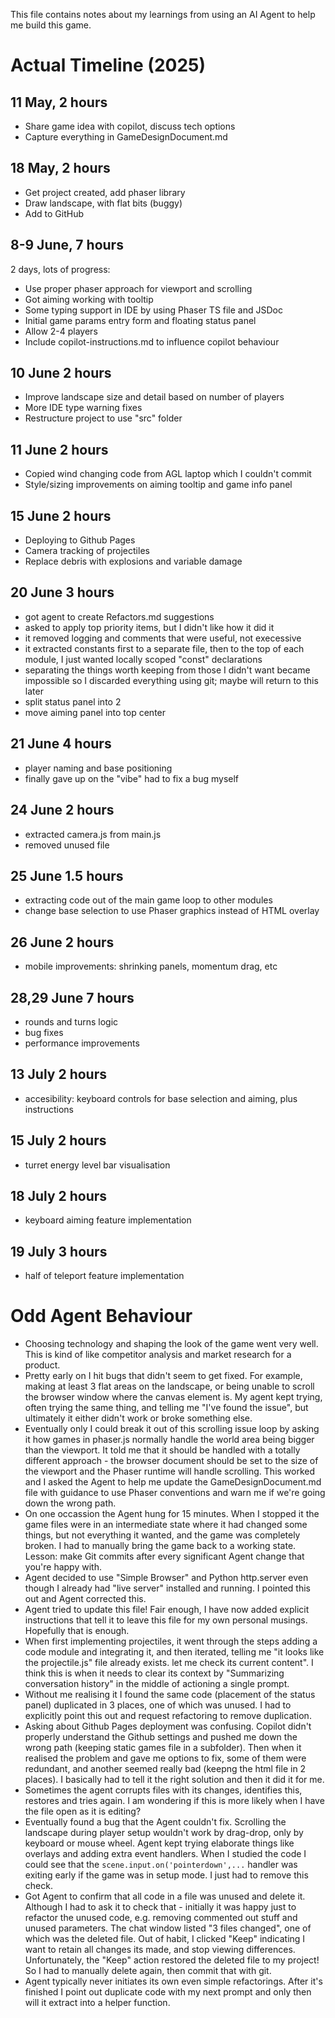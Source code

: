 This file contains notes about my learnings from using an AI Agent to help me build this game.

# Actual Timeline (2025)

## 11 May, 2 hours

- Share game idea with copilot, discuss tech options
- Capture everything in GameDesignDocument.md

## 18 May, 2 hours

- Get project created, add phaser library
- Draw landscape, with flat bits (buggy)
- Add to GitHub

## 8-9 June, 7 hours

2 days, lots of progress:
- Use proper phaser approach for viewport and scrolling
- Got aiming working with tooltip
- Some typing support in IDE by using Phaser TS file and JSDoc
- Initial game params entry form and floating status panel
- Allow 2-4 players
- Include copilot-instructions.md to influence copilot behaviour

## 10 June 2 hours
- Improve landscape size and detail based on number of players
- More IDE type warning fixes
- Restructure project to use "src" folder

## 11 June 2 hours
- Copied wind changing code from AGL laptop which I couldn't commit
- Style/sizing improvements on aiming tooltip and game info panel

## 15 June 2 hours
- Deploying to Github Pages
- Camera tracking of projectiles
- Replace debris with explosions and variable damage

## 20 June 3 hours
- got agent to create Refactors.md suggestions
- asked to apply top priority items, but I didn't like how it did it
- it removed logging and comments that were useful, not execessive
- it extracted constants first to a separate file, then to the top of each module, I just wanted locally scoped "const" declarations
- separating the things worth keeping from those I didn't want became impossible so I discarded everything using git; maybe will return to this later
- split status panel into 2
- move aiming panel into top center

## 21 June 4 hours
- player naming and base positioning
- finally gave up on the "vibe" had to fix a bug myself

## 24 June 2 hours
- extracted camera.js from main.js
- removed unused file

## 25 June 1.5 hours
- extracting code out of the main game loop to other modules
- change base selection to use Phaser graphics instead of HTML overlay

## 26 June 2 hours
- mobile improvements: shrinking panels, momentum drag, etc

## 28,29 June 7 hours
- rounds and turns logic
- bug fixes
- performance improvements

## 13 July 2 hours
- accesibility: keyboard controls for base selection and aiming, plus instructions

## 15 July 2 hours
- turret energy level bar visualisation

## 18 July 2 hours
- keyboard aiming feature implementation

## 19 July 3 hours
- half of teleport feature implementation

# Odd Agent Behaviour

- Choosing technology and shaping the look of the game went very well. This is kind of like competitor analysis and market research for a product.
- Pretty early on I hit bugs that didn't seem to get fixed. For example, making at least 3 flat areas on the landscape, or being unable to scroll the browser window where the canvas element is. My agent kept trying, often trying the same thing, and telling me "I've found the issue", but ultimately it either didn't work or broke something else.
- Eventually only I could break it out of this scrolling issue loop by asking it how games in phaser.js normally handle the world area being bigger than the viewport. It told me that it should be handled with a totally different approach - the browser document should be set to the size of the viewport and the Phaser runtime will handle scrolling. This worked and I asked the Agent to help me update the GameDesignDocument.md file with guidance to use Phaser conventions and warn me if we're going down the wrong path.
- On one occassion the Agent hung for 15 minutes. When I stopped it the game files were in an intermediate state where it had changed some things, but not everything it wanted, and the game was completely broken. I had to manually bring the game back to a working state. Lesson: make Git commits after every significant Agent change that you're happy with.
- Agent decided to use "Simple Browser" and Python http.server even though I already had "live server" installed and running. I pointed this out and Agent corrected this.
- Agent tried to update this file! Fair enough, I have now added explicit instructions that tell it to leave this file for my own personal musings. Hopefully that is enough.
- When first implementing projectiles, it went through the steps adding a code module and integrating it, and then iterated, telling me "it looks like the projectile.js" file already exists. let me check its current content". I think this is when it needs to clear its context by "Summarizing conversation history" in the middle of actioning a single prompt.
- Without me realising it I found the same code (placement of the status panel) duplicated in 3 places, one of which was unused. I had to explicitly point this out and request refactoring to remove duplication.
- Asking about Github Pages deployment was confusing. Copilot didn't properly understand the Github settings and pushed me down the wrong path (keeping static games file in a subfolder). Then when it realised the problem and gave me options to fix, some of them were redundant, and another seemed really bad (keepng the html file in 2 places). I basically had to tell it the right solution and then it did it for me.
- Sometimes the agent corrupts files with its changes, identifies this, restores and tries again. I am wondering if this is more likely when I have the file open as it is editing?
- Eventually found a bug that the Agent couldn't fix. Scrolling the landscape during player setup wouldn't work by drag-drop, only by keyboard or mouse wheel. Agent kept trying elaborate things like overlays and adding extra event handlers. When I studied the code I could see that the `scene.input.on('pointerdown',...` handler was exiting early if the game was in setup mode. I just had to remove this check.
- Got Agent to confirm that all code in a file was unused and delete it. Although I had to ask it to check that - initially it was happy just to refactor the unused code, e.g. removing commented out stuff and unused parameters. The chat window listed "3 files changed", one of which was the deleted file. Out of habit, I clicked "Keep" indicating I want to retain all changes its made, and stop viewing differences. Unfortunately, the "Keep" action restored the deleted file to my project! So I had to manually delete again, then commit that with git.
- Agent typically never initiates its own even simple refactorings. After it's finished I point out duplicate code with my next prompt and only then will it extract into a helper function.
